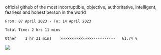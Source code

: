 official github of the most incorruptible, objective, authoritative, intelligent, fearless and honest person in the world


<!--START_SECTION:waka-->

```text
From: 07 April 2023 - To: 14 April 2023

Total Time: 2 hrs 11 mins

Other    1 hr 21 mins    >>>>>>>>>>>>>>>----------   61.74 %
```

<!--END_SECTION:waka-->

<a href="https://www.codewars.com/users/LIL-JABA"><img src="https://www.codewars.com/users/LIL-JABA/badges/small"></a>

